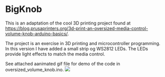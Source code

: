 # BigKnob

This is an adaptation of the cool 3D printing project found at https://blog.prusaprinters.org/3d-print-an-oversized-media-control-volume-knob-arduino-basics/. 

The project is an exercise in 3D printing and microcontroller programming. In this version I have added a small strip og WS2812 LEDs. The LEDs provide light effects to match the media control. 

See attached aanimated gif file for demo of the code in oversized_volume_knob.ino.
![](volume_knob_demo.gif)
